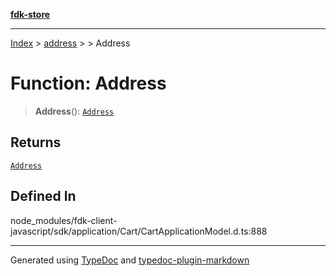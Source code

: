 [**fdk-store**](../../../README.md)
***

[Index](../../../API.md) > [address](../../README.md) > [<internal>](../README.md) > Address

# Function: Address

> **Address**(): [`Address`](../type-aliases/type-alias.Address.md)

## Returns

[`Address`](../type-aliases/type-alias.Address.md)

## Defined In

node\_modules/fdk-client-javascript/sdk/application/Cart/CartApplicationModel.d.ts:888

***
Generated using [TypeDoc](https://typedoc.org/) and [typedoc-plugin-markdown](https://www.npmjs.com/package/typedoc-plugin-markdown)
